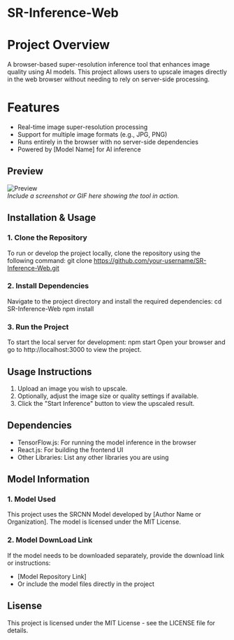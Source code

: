 # SR-Inference-Web

# Project Overview
A browser-based super-resolution inference tool that enhances image quality using AI models. This project allows users to upscale images directly in the web browser without needing to rely on server-side processing.

# Features
- Real-time image super-resolution processing
- Support for multiple image formats (e.g., JPG, PNG)
- Runs entirely in the browser with no server-side dependencies
- Powered by [Model Name] for AI inference

## Preview
![Preview](path_to_screenshot_or_gif)  
*Include a screenshot or GIF here showing the tool in action.*

## Installation & Usage

### 1. Clone the Repository
To run or develop the project locally, clone the repository using the following command:
git clone https://github.com/your-username/SR-Inference-Web.git

### 2. Install Dependencies
Navigate to the project directory and install the required dependencies:
cd SR-Inference-Web
npm install

### 3. Run the Project
To start the local server for development:
npm start
Open your browser and go to http://localhost:3000 to view the project.

## Usage Instructions
1. Upload an image you wish to upscale.
2. Optionally, adjust the image size or quality settings if available.
3. Click the "Start Inference" button to view the upscaled result.

## Dependencies
- TensorFlow.js: For running the model inference in the browser
- React.js: For building the frontend UI
- Other Libraries: List any other libraries you are using

## Model Information

### 1. Model Used
This project uses the SRCNN Model developed by [Author Name or Organization].
The model is licensed under the MIT License.

### 2. Model DownLoad Link
If the model needs to be downloaded separately, provide the download link or instructions:
- [Model Repository Link]
- Or include the model files directly in the project

## Lisense
This project is licensed under the MIT License - see the LICENSE file for details.



